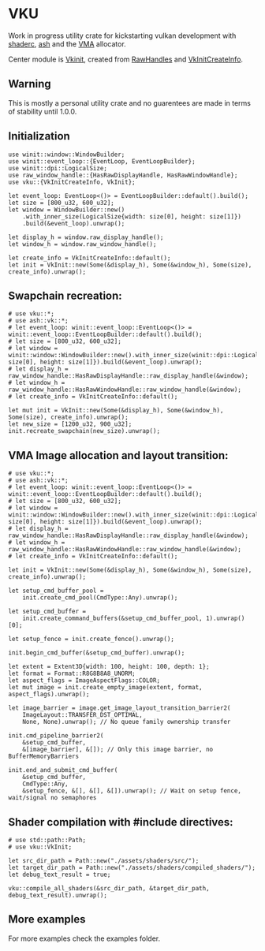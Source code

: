 # VKU
Work in progress utility crate for kickstarting vulkan development with [shaderc](https://docs.rs/shaderc/0.8.0/shaderc/index.html), [ash](https://docs.rs/ash/0.37.1+1.3.235/ash/index.html) and the [VMA](https://docs.rs/vk-mem-alloc/0.1.1/vk_mem_alloc/index.html) allocator.

Center module is [Vkinit](crate::init::VkInit), created from [RawHandles](https://docs.rs/raw-window-handle/0.5.0/raw_window_handle/index.html) and [VkInitCreateInfo](crate::create_info::VkInitCreateInfo).

## Warning
This is mostly a personal utility crate and no guarentees are made in terms of stability until 1.0.0.

## Initialization
```rust,no_run
use winit::window::WindowBuilder;
use winit::event_loop::{EventLoop, EventLoopBuilder};
use winit::dpi::LogicalSize;
use raw_window_handle::{HasRawDisplayHandle, HasRawWindowHandle};
use vku::{VkInitCreateInfo, VkInit};

let event_loop: EventLoop<()> = EventLoopBuilder::default().build();
let size = [800_u32, 600_u32];
let window = WindowBuilder::new()
    .with_inner_size(LogicalSize{width: size[0], height: size[1]})
    .build(&event_loop).unwrap();

let display_h = window.raw_display_handle();
let window_h = window.raw_window_handle();

let create_info = VkInitCreateInfo::default();
let init = VkInit::new(Some(&display_h), Some(&window_h), Some(size), create_info).unwrap();
```
## Swapchain recreation:
```rust,no_run
# use vku::*;
# use ash::vk::*;
# let event_loop: winit::event_loop::EventLoop<()> = winit::event_loop::EventLoopBuilder::default().build();
# let size = [800_u32, 600_u32];
# let window = winit::window::WindowBuilder::new().with_inner_size(winit::dpi::LogicalSize{width: size[0], height: size[1]}).build(&event_loop).unwrap();
# let display_h = raw_window_handle::HasRawDisplayHandle::raw_display_handle(&window);
# let window_h = raw_window_handle::HasRawWindowHandle::raw_window_handle(&window);
# let create_info = VkInitCreateInfo::default();

let mut init = VkInit::new(Some(&display_h), Some(&window_h), Some(size), create_info).unwrap();
let new_size = [1200_u32, 900_u32];
init.recreate_swapchain(new_size).unwrap();
```
 ## VMA Image allocation and layout transition:
```rust,no_run
# use vku::*;
# use ash::vk::*;
# let event_loop: winit::event_loop::EventLoop<()> = winit::event_loop::EventLoopBuilder::default().build();
# let size = [800_u32, 600_u32];
# let window = winit::window::WindowBuilder::new().with_inner_size(winit::dpi::LogicalSize{width: size[0], height: size[1]}).build(&event_loop).unwrap();
# let display_h = raw_window_handle::HasRawDisplayHandle::raw_display_handle(&window);
# let window_h = raw_window_handle::HasRawWindowHandle::raw_window_handle(&window);
# let create_info = VkInitCreateInfo::default();

let init = VkInit::new(Some(&display_h), Some(&window_h), Some(size), create_info).unwrap();

let setup_cmd_buffer_pool =
    init.create_cmd_pool(CmdType::Any).unwrap();

let setup_cmd_buffer =
    init.create_command_buffers(&setup_cmd_buffer_pool, 1).unwrap()[0];
    
let setup_fence = init.create_fence().unwrap();

init.begin_cmd_buffer(&setup_cmd_buffer).unwrap();

let extent = Extent3D{width: 100, height: 100, depth: 1};
let format = Format::R8G8B8A8_UNORM;
let aspect_flags = ImageAspectFlags::COLOR;
let mut image = init.create_empty_image(extent, format, aspect_flags).unwrap();

let image_barrier = image.get_image_layout_transition_barrier2(
    ImageLayout::TRANSFER_DST_OPTIMAL,
    None, None).unwrap(); // No queue family ownership transfer

init.cmd_pipeline_barrier2(
    &setup_cmd_buffer,
    &[image_barrier], &[]); // Only this image barrier, no BufferMemoryBarriers

init.end_and_submit_cmd_buffer(
    &setup_cmd_buffer,
    CmdType::Any,
    &setup_fence, &[], &[], &[]).unwrap(); // Wait on setup fence, wait/signal no semaphores
```
## Shader compilation with #include directives:
```rust,no_run
# use std::path::Path;
# use vku::VkInit;

let src_dir_path = Path::new("./assets/shaders/src/");
let target_dir_path = Path::new("./assets/shaders/compiled_shaders/");
let debug_text_result = true;

vku::compile_all_shaders(&src_dir_path, &target_dir_path, debug_text_result).unwrap();
```

## More examples
For more examples check the examples folder.